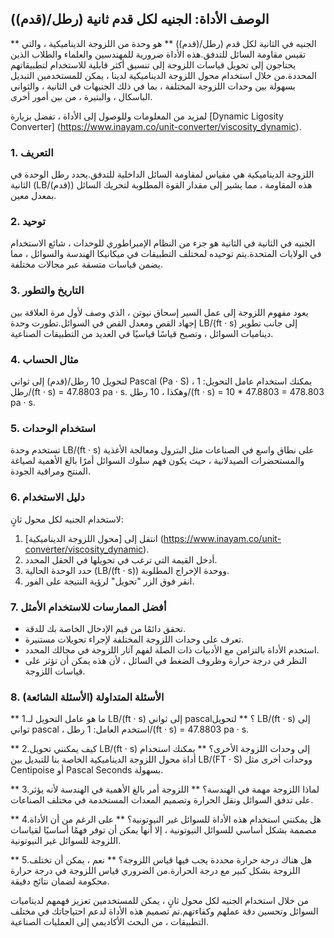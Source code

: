 ## الوصف الأداة: الجنيه لكل قدم ثانية (رطل/(قدم))

** الجنيه في الثانية لكل قدم (رطل/(قدم)) ** هو وحدة من اللزوجة الديناميكية ، والتي تقيس مقاومة السائل للتدفق.هذه الأداة ضرورية للمهندسين والعلماء والطلاب الذين يحتاجون إلى تحويل قياسات اللزوجة إلى تنسيق أكثر قابلية للاستخدام لتطبيقاتهم المحددة.من خلال استخدام محول اللزوجة الديناميكية لدينا ، يمكن للمستخدمين التبديل بسهولة بين وحدات اللزوجة المختلفة ، بما في ذلك الجنيهات في الثانية ، والثواني الباسكال ، والبتيرة ، من بين أمور أخرى.

لمزيد من المعلومات وللوصول إلى الأداة ، تفضل بزيارة [Dynamic Ligosity Converter] (https://www.inayam.co/unit-converter/viscosity_dynamic).

### 1. التعريف
اللزوجة الديناميكية هي مقياس لمقاومة السائل الداخلية للتدفق.يحدد رطل الوحدة في الثانية (LB/(قدم)) هذه المقاومة ، مما يشير إلى مقدار القوة المطلوبة لتحريك السائل بمعدل معين.

### 2. توحيد
الجنيه في الثانية في الثانية هو جزء من النظام الإمبراطوري للوحدات ، شائع الاستخدام في الولايات المتحدة.يتم توحيده لمختلف التطبيقات في ميكانيكا الهندسة والسوائل ، مما يضمن قياسات متسقة عبر مجالات مختلفة.

### 3. التاريخ والتطور
يعود مفهوم اللزوجة إلى عمل السير إسحاق نيوتن ، الذي وصف لأول مرة العلاقة بين إجهاد القص ومعدل القص في السوائل.تطورت وحدة LB/(ft · s) إلى جانب تطوير ديناميات السوائل ، وتصبح قياسًا قياسيًا في العديد من التطبيقات الصناعية.

### 4. مثال الحساب
لتحويل 10 رطل/(قدم) إلى ثواني Pascal (Pa · S) ، يمكنك استخدام عامل التحويل:
1 رطل/(ft · s) = 47.8803 pa · s.
وهكذا ، 10 رطل/(ft · s) = 10 * 47.8803 = 478.803 pa · s.

### 5. استخدام الوحدات
تستخدم وحدة LB/(ft · s) على نطاق واسع في الصناعات مثل البترول ومعالجة الأغذية والمستحضرات الصيدلانية ، حيث يكون فهم سلوك السوائل أمرًا بالغ الأهمية لصياغة المنتج ومراقبة الجودة.

### 6. دليل الاستخدام
لاستخدام الجنيه لكل محول ثانٍ:
1. انتقل إلى [محول اللزوجة الديناميكية] (https://www.inayam.co/unit-converter/viscosity_dynamic).
2. أدخل القيمة التي ترغب في تحويلها في الحقل المحدد.
3. حدد الوحدة الحالية (LB/(ft · s)) ووحدة الإخراج المطلوبة.
4. انقر فوق الزر "تحويل" لرؤية النتيجة على الفور.

### 7. أفضل الممارسات للاستخدام الأمثل
- تحقق دائمًا من قيم الإدخال الخاصة بك للدقة.
- تعرف على وحدات اللزوجة المختلفة لإجراء تحويلات مستنيرة.
- استخدم الأداة بالتزامن مع الأدبيات ذات الصلة لفهم آثار اللزوجة في مجالك المحدد.
- النظر في درجة حرارة وظروف الضغط في السائل ، لأن هذه يمكن أن تؤثر على قياسات اللزوجة.

### 8. الأسئلة المتداولة (الأسئلة الشائعة)

** 1.ما هو عامل التحويل لـ LB/(ft · s) إلى ثواني pascal؟ **
لتحويل LB/(ft · s) إلى ثواني pascal ، استخدم العامل: 1 رطل/(ft · s) = 47.8803 pa · s.

** 2.كيف يمكنني تحويل LB/(ft · s) إلى وحدات اللزوجة الأخرى؟ **
يمكنك استخدام أداة محول اللزوجة الديناميكية الخاصة بنا للتبديل بين LB/(FT · S) ووحدات أخرى مثل Centipoise أو Pascal Seconds بسهولة.

** 3.لماذا اللزوجة مهمة في الهندسة؟ **
اللزوجة أمر بالغ الأهمية في الهندسة لأنه يؤثر على تدفق السوائل ونقل الحرارة وتصميم المعدات المستخدمة في مختلف الصناعات.

** 4.هل يمكنني استخدام هذه الأداة للسوائل غير النيوتونية؟ **
على الرغم من أن الأداة مصممة بشكل أساسي للسوائل النيوتونية ، إلا أنها يمكن أن توفر فهمًا أساسيًا لقياسات اللزوجة للسوائل غير النيوتونية.

** 5.هل هناك درجة حرارة محددة يجب فيها قياس اللزوجة؟ **
نعم ، يمكن أن تختلف اللزوجة بشكل كبير مع درجة الحرارة.من الضروري قياس اللزوجة في درجة حرارة محكومة لضمان نتائج دقيقة.

من خلال استخدام الجنيه لكل محول ثانٍ ، يمكن للمستخدمين تعزيز فهمهم لديناميات السوائل وتحسين دقة عملهم وكفاءتهم.تم تصميم هذه الأداة لدعم احتياجاتك في مختلف التطبيقات ، من البحث الأكاديمي إلى العمليات الصناعية.